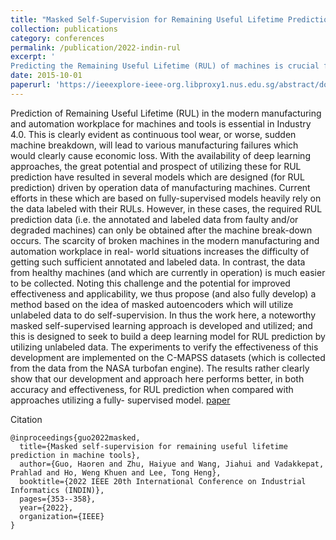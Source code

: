 ```yaml
---
title: "Masked Self-Supervision for Remaining Useful Lifetime Prediction in Machine Tools"
collection: publications
category: conferences
permalink: /publication/2022-indin-rul
excerpt: '
Predicting the Remaining Useful Lifetime (RUL) of machines is crucial for preventing tool wear and breakdown in Industry 4.0, but fully-supervised models struggle due to limited labeled data from broken machines. To address this, the authors propose a masked self-supervised learning method that uses unlabeled data for RUL prediction, showing superior performance on the C-MAPSS dataset compared to fully-supervised approaches.'
date: 2015-10-01
paperurl: 'https://ieeexplore-ieee-org.libproxy1.nus.edu.sg/abstract/document/9976158'
---
```


Prediction of Remaining Useful Lifetime (RUL) in the modern manufacturing and automation workplace for machines and tools is essential in Industry 4.0. This is clearly evident as continuous tool wear, or worse, sudden machine breakdown, will lead to various manufacturing failures which would clearly cause economic loss. With the availability of deep learning approaches, the great potential and prospect of utilizing these for RUL prediction have resulted in several models which are designed (for RUL prediction) driven by operation data of manufacturing machines. Current efforts in these which are based on fully-supervised models heavily rely on the data labeled with their RULs. However, in these cases, the required RUL prediction data (i.e. the annotated and labeled data from faulty and/or degraded machines) can only be obtained after the machine break-down occurs. The scarcity of broken machines in the modern manufacturing and automation workplace in real- world situations increases the difficulty of getting such sufficient annotated and labeled data. In contrast, the data from healthy machines (and which are currently in operation) is much easier to be collected. Noting this challenge and the potential for improved effectiveness and applicability, we thus propose (and also fully develop) a method based on the idea of masked autoencoders which will utilize unlabeled data to do self-supervision. In thus the work here, a noteworthy masked self-supervised learning approach is developed and utilized; and this is designed to seek to build a deep learning model for RUL prediction by utilizing unlabeled data. The experiments to verify the effectiveness of this development are implemented on the C-MAPSS datasets (which is collected from the data from the NASA turbofan engine). The results rather clearly show that our development and approach here performs better, in both accuracy and effectiveness, for RUL prediction when compared with approaches utilizing a fully- supervised model.
[paper](https://ieeexplore-ieee-org.libproxy1.nus.edu.sg/abstract/document/9976158)

Citation
```
@inproceedings{guo2022masked,
  title={Masked self-supervision for remaining useful lifetime prediction in machine tools},
  author={Guo, Haoren and Zhu, Haiyue and Wang, Jiahui and Vadakkepat, Prahlad and Ho, Weng Khuen and Lee, Tong Heng},
  booktitle={2022 IEEE 20th International Conference on Industrial Informatics (INDIN)},
  pages={353--358},
  year={2022},
  organization={IEEE}
}
```

